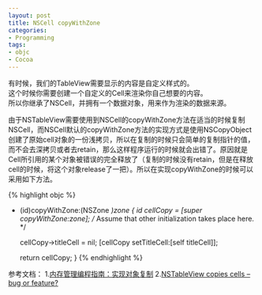 ```yaml
---
layout: post
title: NSCell copyWithZone
categories:
- Programming
tags:
- objc
- Cocoa
---
```


有时候，我们的TableView需要显示的内容是自定义样式的。  
这个时候你需要创建一个自定义的Cell来渲染你自己想要的内容。  
所以你继承了NSCell，并拥有一个数据对象，用来作为渲染的数据来源。  
  
由于NSTableView需要使用到NSCell的copyWithZone方法在适当的时候复制NSCell，而NSCell默认的copyWithZone方法的实现方式是使用NSCopyObject创建了原始cell对象的一份浅拷贝，所以在复制的时候只会简单的复制指针的值，而不会去深拷贝或者去retain，那么这样程序运行的时候就会出错了。原因就是Cell所引用的某个对象被错误的完全释放了（复制的时候没有retain，但是在释放cell的时候，将这个对象release了一把）。所以在实现copyWithZone的时候可以采用如下方法。  
  
{% highlight objc %}
- (id)copyWithZone:(NSZone *)zone
{
    id cellCopy = [super copyWithZone:zone];
    /* Assume that other initialization takes place here. */
 
    cellCopy->titleCell = nil;
    [cellCopy setTitleCell:[self titleCell]];
 
    return cellCopy;
}
{% endhighlight %}

参考文档：
1.[内存管理编程指南：实现对象复制](http://www.apple.com.cn/developer/iphone/library/documentation/UserExperience/Conceptual/MemoryMgmt/Articles/mmImplementCopy.html)
2.[NSTableView copies cells – bug or feature?](http://www.cocoabuilder.com/archive/cocoa/57340-nstableview-copies-cells-bug-or-feature.html)